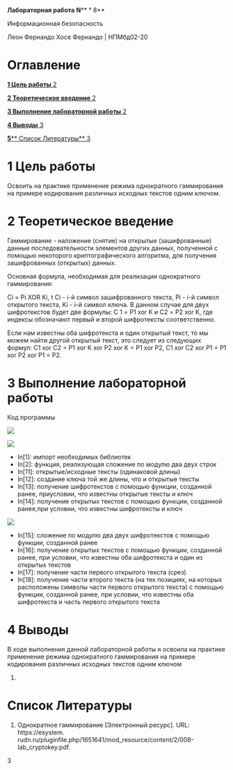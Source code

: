 **Лабораторная работа**  **N**** ° 8**

Информационная безопасность

Леон Фернандо Хосе Фернандо | НПМбд02-20

# Оглавление

[**1 Цель работы** 2](#_Toc148662459)

[**2 Теоретическое введение** 2](#_Toc148662460)

[**3 Выполнение лабораторной работы** 2](#_Toc148662461)

[**4 Выводы** 3](#_Toc148662462)

[**5**** Список Литературы** 3](#_Toc148662463)

#

# **1**  **Цель работы**

Освоить на практике применение режима однократного гаммирования на примере кодирования различных исходных текстов одним ключом.

# **2 Теоретическое введение**

Гаммирование - наложение (снятие) на открытые (зашифрованные) данные последовательности элементов других данных, полученной с помощью некоторого криптографического алгоритма, для получения зашифрованных (открытых) данных.

Основная формула, необходимая для реализации однократного гаммирования:

Ci = Pi XOR Ki, t Ci - i-й символ зашифрованного текста, Pi - i-й символ открытого текста, Ki - i-й символ ключа. В данном случае для двух шифротекстов будет две формулы: С 1 = P1 xor K и С2 = P2 xor K, где индексы обозначают первый и второй шифротексты соответственно.

Если нам известны оба шифротекста и один открытый текст, то мы можем найти другой открытый текст, это следует из следующих формул: C1 xor C2 = P1 xor K xor P2 xor K = P1 xor P2, C1 xor C2 xor P1 = P1 xor P2 xor P1 = P2.

# **3 Выполнение лабораторной работы**

Код программы

![](RackMultipart20231020-1-bmgaam_html_424ebdc41975366f.png)

![](RackMultipart20231020-1-bmgaam_html_ce26b6ab7642533d.png)

- In[1]: импорт необходимых библиотек
- In[2]: функция, реализующая сложение по модулю два двух строк
- In[11]: открытые/исходные тексты (одинаковой длины)
- In[12]: создание ключа той же длины, что и открытые тексты
- In[13]: получение шифротекстов с помощью функции, созданной ранее, приусловии, что известны открытые тексты и ключ
- In[14]: получение открытых текстов с помощью функции, созданной ранее,при условии, что известны шифротексты и ключ

![](RackMultipart20231020-1-bmgaam_html_6060b51643e44523.png)

- In[15]: сложение по модулю два двух шифротекстов с помощью функции, созданной ранее
- In[16]: получение открытых текстов с помощью функции, созданной ранее, при условии, что известны оба шифротекста и один из открытых текстов
- In[17]: получение части первого открытого текста (срез)
- In[18]: получение части второго текста (на тех позициях, на которых расположены символы части первого открытого текста) с помощью функции, созданной ранее, при условии, что известны оба шифротекста и часть первого открытого текста

# **4 Выводы**

В ходе выполнения данной лабораторной работы я освоила на практике применение режима однократного гаммирования на примере кодирования различных исходных текстов одним ключом

1.
# **Список Литературы**

1. Однократное гаммирование [Электронный ресурс]. URL: https://esystem. rudn.ru/pluginfile.php/1651641/mod\_resource/content/2/008-lab\_cryptokey.pdf.

3